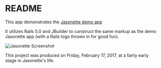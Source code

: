 # README

This app demonstrates the [Jasonette demo app](https://medium.freecodecamp.com/how-to-build-cross-platform-mobile-apps-using-nothing-more-than-a-json-markup-f493abec1873#.3cgbjzx0t)

It utilizes Rails 5.0 and JBuilder to construct the same markup as the demo Jasonette app (with a Rails logo thrown in for good fun).

![Jasonette Screenshot](http://imgur.com/a/00YJ6)

This project was produced on Friday, February 17, 2017, at a fairly early stage in Jasonette's life.
